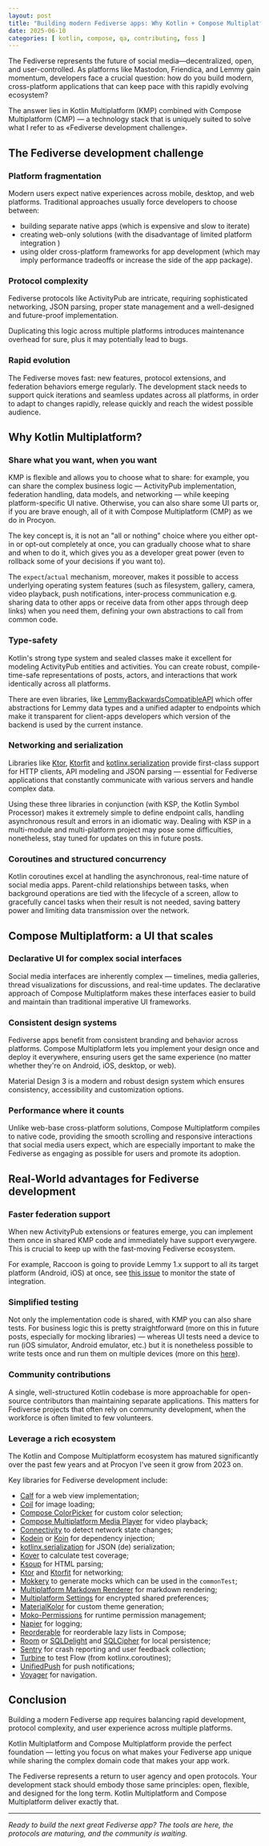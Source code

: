 ```yaml
---
layout: post
title: "Building modern Fediverse apps: Why Kotlin + Compose Multiplatform is the perfect match"
date: 2025-06-10
categories: [ kotlin, compose, qa, contributing, foss ]
---
```


The Fediverse represents the future of social media—decentralized, open, and user-controlled. As
platforms like Mastodon, Friendica, and Lemmy gain momentum, developers face a crucial question:
how do you build modern, cross-platform applications that can keep pace with this rapidly evolving
ecosystem?

The answer lies in Kotlin Multiplatform (KMP) combined with Compose Multiplatform (CMP) — a
technology stack that is uniquely suited to solve what I refer to as «Fediverse development
challenge».

## The Fediverse development challenge

### Platform fragmentation

Modern users expect native experiences across mobile, desktop, and web platforms. Traditional
approaches usually force developers to choose between:

- building separate native apps (which is expensive and slow to iterate)
- creating web-only solutions (with the disadvantage of limited platform integration )
- using older cross-platform frameworks for app development (which may imply performance tradeoffs
  or increase the side of the app package).

### Protocol complexity

Fediverse protocols like ActivityPub are intricate, requiring sophisticated networking, JSON
parsing, proper state management and a well-designed and future-proof implementation.

Duplicating this logic across multiple platforms introduces maintenance overhead for sure, plus it
may potentially lead to bugs.

### Rapid evolution

The Fediverse moves fast: new features, protocol extensions, and federation behaviors emerge
regularly. The development stack needs to support quick iterations and seamless updates across
all platforms, in order to adapt to changes rapidly, release quickly and reach the widest possible
audience.

## Why Kotlin Multiplatform?

### Share what you want, when you want

KMP is flexible and allows you to choose what to share: for example, you can share the complex
business logic — ActivityPub implementation, federation handling, data models, and networking —
while keeping platform-specific UI native. Otherwise, you can also share some UI parts or, if you
are brave enough, all of it with Compose Multiplatform (CMP) as we do in Procyon.

The key concept is, it is not an "all or nothing" choice where you either opt-in or opt-out
completely at once, you can gradually choose what to share and when to do it, which gives you as a
developer great power (even to rollback some of your decisions if you want to).

The `expect`/`actual` mechanism, moreover, makes it possible to access underlying operating system
features (such as filesystem, gallery, camera, video playback, push notifications, inter-process
communication e.g. sharing data to other apps or receive data from other apps through deep links)
when you need them, defining your own abstractions to call from common code.

### Type-safety

Kotlin's strong type system and sealed classes make it excellent for modeling ActivityPub entities
and activities. You can create robust, compile-time-safe representations of posts, actors, and
interactions that work identically across all platforms.

There are even libraries,
like [LemmyBackwardsCompatibleAPI](https://github.com/MV-GH/LemmyBackwardsCompatibleAPI) which offer
abstractions for Lemmy data types and a unified adapter to endpoints which make it transparent for
client-apps developers which version of the backend is used by the current instance.

### Networking and serialization

Libraries like [Ktor](https://ktor.io/), [Ktorfit](https://foso.github.io/Ktorfit/) and
[kotlinx.serialization](https://github.com/Kotlin/kotlinx.serialization) provide first-class
support for HTTP clients, API modeling and JSON parsing — essential for Fediverse applications that
constantly communicate with various servers and handle complex data.

Using these three libraries in conjunction (with KSP, the Kotlin Symbol Processor) makes it
extremely simple to define endpoint calls, handling asynchronous result and errors in an idiomatic
way. Dealing with KSP in a multi-module and multi-platform project may pose some difficulties,
nonetheless, stay tuned for updates on this in future posts.

### Coroutines and structured concurrency

Kotlin coroutines excel at handling the asynchronous, real-time nature of social media
apps. Parent-child relationships between tasks, when background operations are tied with the
lifecycle of a screen, allow to gracefully cancel tasks when their result is not needed, saving
battery power and limiting data transmission over the network.

## Compose Multiplatform: a UI that scales

### Declarative UI for complex social interfaces

Social media interfaces are inherently complex — timelines, media galleries, thread
visualizations for discussions, and real-time updates. The declarative approach of Compose
Multiplatform makes these interfaces easier to build and maintain than traditional imperative UI
frameworks.

### Consistent design systems

Fediverse apps benefit from consistent branding and behavior across platforms. Compose Multiplatform
lets you implement your design once and deploy it everywhere, ensuring users get the same
experience (no matter whether they're on Android, iOS, desktop, or web).

Material Design 3 is a modern and robust design system which ensures consistency, accessibility and
customization options.

### Performance where it counts

Unlike web-base cross-platform solutions, Compose Multiplatform compiles to native code, providing
the smooth scrolling and responsive interactions that social media users expect, which are
especially important to make the Fediverse as engaging as possible for users and promote its
adoption.

## Real-World advantages for Fediverse development

### Faster federation support

When new ActivityPub extensions or features emerge, you can implement them once in shared KMP
code and immediately have support everywgere. This is crucial to keep up with the
fast-moving Fediverse ecosystem.

For example, Raccoon is going to provide Lemmy 1.x support to all its target platform (Android, iOS)
at once, see [this issue](https://github.com/LiveFastEatTrashRaccoon/RaccoonForLemmy/issues/349) to
monitor the state of integration.

### Simplified testing

Not only the implementation code is shared, with KMP you can also share tests. For business logic
this is pretty straightforward (more on this in future posts, especially for mocking libraries) —
whereas UI tests need a device to run (iOS simulator, Android emulator, etc.) but it is nonetheless
possible to write tests once and run them on multiple devices (more on
this [here](https://www.jetbrains.com/help/kotlin-multiplatform-dev/compose-test.html)).

### Community contributions

A single, well-structured Kotlin codebase is more approachable for open-source contributors than
maintaining separate applications. This matters for Fediverse projects that often rely on community
development, when the workforce is often limited to few volunteers.

### Leverage a rich ecosystem

The Kotlin and Compose Multiplatform ecosystem has matured significantly over the past few years and
at Procyon I've seen it grow from 2023 on.

Key libraries for Fediverse development include:

- [Calf](https://github.com/MohamedRejeb/Calf) for a web view implementation;
- [Coil](https://github.com/coil-kt/coil) for image loading;
- [Compose ColorPicker](https://github.com/skydoves/colorpicker-compose) for custom color selection;
- [Compose Multiplatform Media Player](https://github.com/Chaintech-Network/ComposeMultiplatformMediaPlayer)
  for video playback;
- [Connectivity](https://github.com/jordond/connectivity) to detect network state changes;
- [Kodein](https://github.com/kosi-libs/Kodein)
  or [Koin](https://insert-koin.io/docs/reference/koin-mp/kmp/) for dependency injection;
- [kotlinx.serialization](https://github.com/Kotlin/kotlinx.serialization) for JSON (de)
  serialization;
- [Kover](https://github.com/Kotlin/kotlinx-kover) to calculate test coverage;
- [Ksoup](https://github.com/MohamedRejeb/Ksoup) for HTML parsing;
- [Ktor](https://ktor.io/) and [Ktorfit](https://foso.github.io/Ktorfit) for networking;
- [Mokkery](https://mokkery.dev/) to generate mocks which can be used in the `commonTest`;
- [Multiplatform Markdown Renderer](https://github.com/mikepenz/multiplatform-markdown-renderer) for
  markdown rendering;
- [Multiplatform Settings](https://github.com/russhwolf/multiplatform-settings) for encrypted shared
  preferences;
- [MaterialKolor](https://github.com/jordond/MaterialKolor) for custom theme generation;
- [Moko-Permissions](https://github.com/icerockdev/moko-permissions) for runtime permission
  management;
- [Napier](https://github.com/AAkira/Napier) for logging;
- [Reorderable](https://github.com/Calvin-LL/Reorderable) for reorderable lazy lists in Compose;
- [Room](https://developer.android.com/kotlin/multiplatform/room)
  or [SQLDelight](https://github.com/cashapp/sqldelight)
  and [SQLCipher](https://github.com/sqlcipher/sqlcipher) for local persistence;
- [Sentry](https://sentry.io) for crash reporting and user feedback collection;
- [Turbine](https://github.com/cashapp/turbine) to test Flow (from kotlinx.coroutines);
- [UnifiedPush](https://unifiedpush.org) for push notifications;
- [Voyager](https://voyager.adriel.cafe/) for navigation.

## Conclusion

Building a modern Fediverse app requires balancing rapid development, protocol complexity,
and user experience across multiple platforms.

Kotlin Multiplatform and Compose Multiplatform provide the perfect foundation — letting you focus on
what makes your Fediverse app unique while sharing the complex domain code that makes your app work.

The Fediverse represents a return to user agency and open protocols. Your development stack should
embody those same principles: open, flexible, and designed for the long term. Kotlin Multiplatform
and Compose Multiplatform deliver exactly that.

--- 

*Ready to build the next great Fediverse app? The tools are here, the protocols are maturing, and
the community is waiting.*
